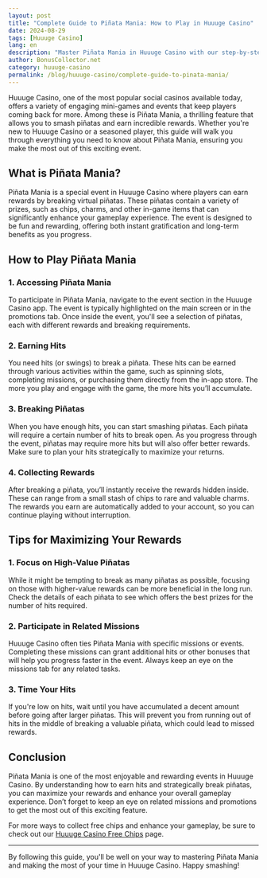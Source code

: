 ```yaml
---
layout: post  
title: "Complete Guide to Piñata Mania: How to Play in Huuuge Casino"  
date: 2024-08-29  
tags: [Huuuge Casino]  
lang: en  
description: "Master Piñata Mania in Huuuge Casino with our step-by-step guide. Learn how to play, earn rewards, and maximize your gameplay experience."  
author: BonusCollector.net  
category: huuuge-casino  
permalink: /blog/huuuge-casino/complete-guide-to-pinata-mania/
---
```


Huuuge Casino, one of the most popular social casinos available today, offers a variety of engaging mini-games and events that keep players coming back for more. Among these is Piñata Mania, a thrilling feature that allows you to smash piñatas and earn incredible rewards. Whether you're new to Huuuge Casino or a seasoned player, this guide will walk you through everything you need to know about Piñata Mania, ensuring you make the most out of this exciting event.

## What is Piñata Mania?

Piñata Mania is a special event in Huuuge Casino where players can earn rewards by breaking virtual piñatas. These piñatas contain a variety of prizes, such as chips, charms, and other in-game items that can significantly enhance your gameplay experience. The event is designed to be fun and rewarding, offering both instant gratification and long-term benefits as you progress.

## How to Play Piñata Mania

### 1. **Accessing Piñata Mania**

To participate in Piñata Mania, navigate to the event section in the Huuuge Casino app. The event is typically highlighted on the main screen or in the promotions tab. Once inside the event, you'll see a selection of piñatas, each with different rewards and breaking requirements.

### 2. **Earning Hits**

You need hits (or swings) to break a piñata. These hits can be earned through various activities within the game, such as spinning slots, completing missions, or purchasing them directly from the in-app store. The more you play and engage with the game, the more hits you’ll accumulate.

### 3. **Breaking Piñatas**

When you have enough hits, you can start smashing piñatas. Each piñata will require a certain number of hits to break open. As you progress through the event, piñatas may require more hits but will also offer better rewards. Make sure to plan your hits strategically to maximize your returns.

### 4. **Collecting Rewards**

After breaking a piñata, you’ll instantly receive the rewards hidden inside. These can range from a small stash of chips to rare and valuable charms. The rewards you earn are automatically added to your account, so you can continue playing without interruption.

## Tips for Maximizing Your Rewards

### 1. **Focus on High-Value Piñatas**
While it might be tempting to break as many piñatas as possible, focusing on those with higher-value rewards can be more beneficial in the long run. Check the details of each piñata to see which offers the best prizes for the number of hits required.

### 2. **Participate in Related Missions**
Huuuge Casino often ties Piñata Mania with specific missions or events. Completing these missions can grant additional hits or other bonuses that will help you progress faster in the event. Always keep an eye on the missions tab for any related tasks.

### 3. **Time Your Hits**
If you're low on hits, wait until you have accumulated a decent amount before going after larger piñatas. This will prevent you from running out of hits in the middle of breaking a valuable piñata, which could lead to missed rewards.

## Conclusion

Piñata Mania is one of the most enjoyable and rewarding events in Huuuge Casino. By understanding how to earn hits and strategically break piñatas, you can maximize your rewards and enhance your overall gameplay experience. Don’t forget to keep an eye on related missions and promotions to get the most out of this exciting feature.

For more ways to collect free chips and enhance your gameplay, be sure to check out our [Huuuge Casino Free Chips](https://bonuscollector.net/huuuge-casino-free-chips/) page.

---

By following this guide, you'll be well on your way to mastering Piñata Mania and making the most of your time in Huuuge Casino. Happy smashing!